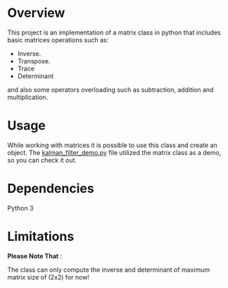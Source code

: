 # Overview

This project is an implementation of a matrix class in python that includes basic matrices operations such as:

- Inverse.
- Transpose.
- Trace
- Determinant 

and also some operators overloading such as subtraction, addition and multiplication.

# Usage 
While working with matrices it is possible to use this class and create an object.
The [kalman_filter_demo.py](https://github.com/HossamKhalil-hub01/Intro-to-Self-Driving-Cars-ND/blob/master/Project%201%20-%20Matrix%20Class/kalman_filter_demo.py) 
file utilized the matrix class as a demo, so you can check it out.

# Dependencies

Python 3

# Limitations

**Please Note That** :

The class can only compute the inverse and  determinant of maximum matrix size of (2x2) for now!
